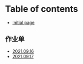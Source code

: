 # Table of contents

* [Initial page](README.md)

## 作业单

* [2021.09.16](zuo-ye-dan/2021.09.16.md)
* [2021.09.17](zuo-ye-dan/2021.09.17.md)

